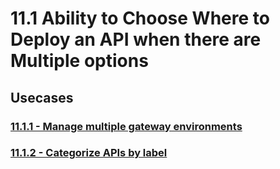 #  11.1 Ability to Choose Where to Deploy an API when there are Multiple options

## Usecases

### [11.1.1 - Manage multiple gateway environments](11.1.1-manage-multiple-gateway-environments)
### [11.1.2 - Categorize APIs by label](11.1.2-categorize-apis-by-label)

